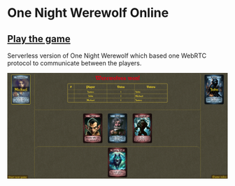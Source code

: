 # One Night Werewolf Online

## [Play the game](https://lerman01.github.io/OneNightUltimateWerewolf/)

Serverless version of One Night Werewolf which based one WebRTC protocol 
to communicate between the players.



![screenshot](https://github.com/lerman01/OneNightUltimateWerewolf/blob/main/scrsht.png?raw=true)
